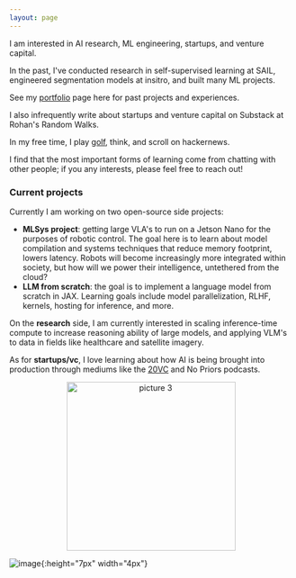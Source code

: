 ```yaml
---
layout: page
---
```


I am interested in AI research, ML engineering, startups, and venture capital.

In the past, I've conducted research in self-supervised learning at SAIL, engineered segmentation models at insitro, and built many ML projects.

See my [portfolio](./portfolio) page here for past projects and experiences.

I also infrequently write about startups and venture capital on Substack at Rohan's Random Walks.

In my free time, I play [golf](rosikand.github.io/golf), think, and scroll on hackernews. 

I find that the most important forms of learning come from chatting with other people; if you any interests, please feel free to reach out! 


### Current projects 

Currently I am working on two open-source side projects: 

- **MLSys project**: getting large VLA's to run on a Jetson Nano for the purposes of robotic control. The goal here is to learn about model compilation and systems techniques that reduce memory footprint, lowers latency. Robots will become increasingly more integrated within society, but how will we power their intelligence, untethered from the cloud? 
- **LLM from scratch**: the goal is to implement a language model from scratch in JAX. Learning goals include model parallelization, RLHF, kernels, hosting for inference, and more. 


On the **research** side, I am currently interested in scaling inference-time compute to increase reasoning ability of large models, and applying VLM's to data in fields like healthcare and satellite imagery. 

As for **startups/vc**, I love learning about how AI is being brought into production through mediums like the [20VC](https://www.youtube.com/channel/UCf0PBRjhf0rF8fWBIxTuoWA) and No Priors podcasts. 


<p align='center'>
    <img alt="picture 3" src="https://cdn.jsdelivr.net/gh/minimatest/vscode-images/images/d431e54b96994a769b2e35ffabc073d603d9d2485d36905984b1cec898fbb4e4.png" width="300" />  
</p>


![image](https://user-images.githubusercontent.com/57341225/182982113-90c7ee65-6b3d-4210-b1f8-66bcfc235d3b.png){:height="7px" width="4px"}


